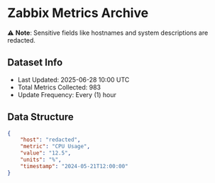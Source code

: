 # Zabbix Metrics Archive

⚠️ **Note**: Sensitive fields like hostnames and system descriptions are redacted.

## Dataset Info
- Last Updated: 2025-06-28 10:00 UTC
- Total Metrics Collected: 983
- Update Frequency: Every (1) hour

## Data Structure
```json
{
    "host": "redacted",
    "metric": "CPU Usage",
    "value": "12.5",
    "units": "%",
    "timestamp": "2024-05-21T12:00:00"
}
```
